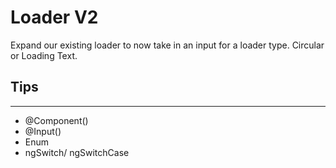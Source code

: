 # Loader V2

Expand our existing loader to now take in an input for a loader type. Circular or Loading Text.

## Tips

---

- @Component()
- @Input()
- Enum
- ngSwitch/ ngSwitchCase
